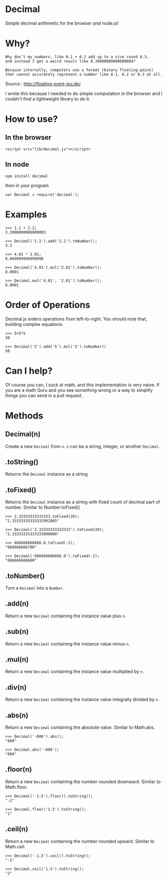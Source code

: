 Decimal
======

Simple decimal arithmetic for the browser *and* node.js!


Why?
=======

    Why don’t my numbers, like 0.1 + 0.2 add up to a nice round 0.3,
    and instead I get a weird result like 0.30000000000000004?

    Because internally, computers use a format (binary floating-point)
    that cannot accurately represent a number like 0.1, 0.2 or 0.3 at all.

Source : http://floating-point-gui.de/

I wrote this because I needed to do simple computation in the browser
and I couldn't find a lightweight library to do it.

How to use?
===========


In the browser
--------------

    <script src="lib/decimal.js"></script>

In node
-------

    npm install decimal

then in your program

    var Decimal = require('decimal');


Examples
=======

    >>> 1.1 + 2.2;
    3.3000000000000003

    >>> Decimal('1.1').add('2.2').toNumber();
    3.3

    >>> 4.01 * 2.01;
    8.060099999999998

    >>> Decimal('4.01').mul('2.01').toNumber();
    8.0601

    >>> Decimal.mul('4.01', '2.01').toNumber();
    8.0601

Order of Operations
===========
Decimal.js orders operations from left-to-right. You should note that, building complex equations.

    >>> 5+5*5
    30
    
    >>> Decimal('5').add('5').mul('5').toNumber()
    50


Can I help?
===========

Of course you can, I suck at math, and this implementation is very naive.
If you are a math Guru and you see something wrong or a
way to simplify things you can send in a pull request.


Methods
=======

Decimal(n)
------------------

Create a new `Decimal` from `n`. `n` can be a string, integer, or
another `Decimal`.

.toString()
------------------

Returns the `Decimal` instance as a string.

.toFixed()
------------------

Returns the `Decimal` instance as a string with fixed count of decimal part of number.
Similar to Number.toFixed()

    >>> 2.33333333333333.toFixed(20);
    "2.33333333333332992865"

    >>> Decimal('2.33333333333333').toFixed(20);
    "2.33333333333333000000"

    >>> 666666666666.0.toFixed(-2);
    "666666666700"

    >>> Decimal('666666666666.0').toFixed(-2);
    "666666666600"

.toNumber()
-----------

Turn a `Decimal` into a `Number`.

.add(n)
-------

Return a new `Decimal` containing the instance value plus `n`.

.sub(n)
-------

Return a new `Decimal` containing the instance value minus `n`.

.mul(n)
-------

Return a new `Decimal` containing the instance value multiplied by `n`.

.div(n)
-------

Return a new `Decimal` containing the instance value integrally divided by `n`.


.abs(n)
-------

Return a new `Decimal` containing the absolute value.
Similar to Math.abs.

    >>> Decimal('-600').abs();
    "600"
    
    >>> Decimal.abs('-600');
    "600"

.floor(n)
-------

Return a new `Decimal` containing the number rounded downward.
Similar to Math.floor.

    >>> Decimal('-1.5').floor().toString();
    "-2"
    
    >>> Decimal.floor('1.5').toString();
    "1"

.ceil(n)
-------

Return a new `Decimal` containing the number rounded upward.
Similar to Math.ceil.

    >>> Decimal('-1.5').ceil().toString();
    "-1"
    
    >>> Decimal.ceil('1.5').toString();
    "2"
